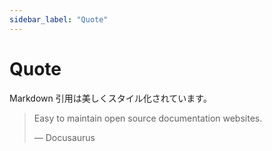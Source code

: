 ```yaml
---
sidebar_label: "Quote"
---
```


# Quote

Markdown 引用は美しくスタイル化されています。

> Easy to maintain open source documentation websites.
>
> — Docusaurus
